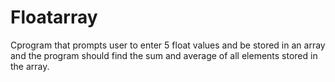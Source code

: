 # Floatarray
Cprogram that prompts user to enter 5 float values and be stored in an array and the program should find the sum and average of all elements stored in the array.

